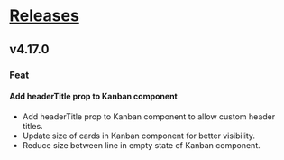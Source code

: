 # [Releases](https://github.com/Tracktor/design-system/releases)

## v4.17.0

### Feat
#### Add headerTitle prop to Kanban component
- Add headerTitle prop to Kanban component to allow custom header titles.
- Update size of cards in Kanban component for better visibility.
- Reduce size between line in empty state of Kanban component.
